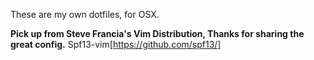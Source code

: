 These are my own dotfiles, for OSX.

**Pick up from Steve Francia's Vim Distribution, Thanks for sharing the great config.**
Spf13-vim[https://github.com/spf13/]
